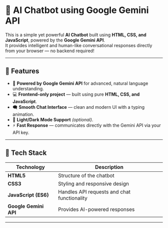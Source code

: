 # 💬 AI Chatbot using Google Gemini API

This is a simple yet powerful **AI Chatbot** built using **HTML, CSS, and JavaScript**, powered by the **Google Gemini API**.  
It provides intelligent and human-like conversational responses directly from your browser — no backend required!

---

## 🚀 Features

- 🧠 **Powered by Google Gemini API** for advanced, natural language understanding.  
- 💻 **Frontend-only project** — built using pure **HTML, CSS, and JavaScript**.  
- 🗨️ **Smooth Chat Interface** — clean and modern UI with a typing animation.  
- 🌙 **Light/Dark Mode Support** *(optional)*.  
- ⚡ **Fast Response** — communicates directly with the Gemini API via your API key.

---

## 🧩 Tech Stack

| Technology | Description |
|-------------|-------------|
| **HTML5** | Structure of the chatbot |
| **CSS3** | Styling and responsive design |
| **JavaScript (ES6)** | Handles API requests and chat functionality |
| **Google Gemini API** | Provides AI-powered responses |

---

